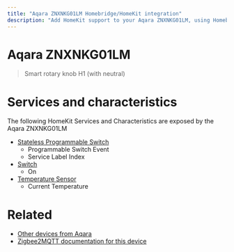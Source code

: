 ```yaml
---
title: "Aqara ZNXNKG01LM Homebridge/HomeKit integration"
description: "Add HomeKit support to your Aqara ZNXNKG01LM, using Homebridge, Zigbee2MQTT and homebridge-z2m."
---
```

<!---
This file has been GENERATED using src/docgen/docgen.ts
DO NOT EDIT THIS FILE MANUALLY!
-->
# Aqara ZNXNKG01LM
> Smart rotary knob H1 (with neutral)


# Services and characteristics
The following HomeKit Services and Characteristics are exposed by
the Aqara ZNXNKG01LM

* [Stateless Programmable Switch](../../action.md)
  * Programmable Switch Event
  * Service Label Index
* [Switch](../../switch.md)
  * On
* [Temperature Sensor](../../sensors.md)
  * Current Temperature


# Related
* [Other devices from Aqara](../index.md#aqara)
* [Zigbee2MQTT documentation for this device](https://www.zigbee2mqtt.io/devices/ZNXNKG01LM.html)